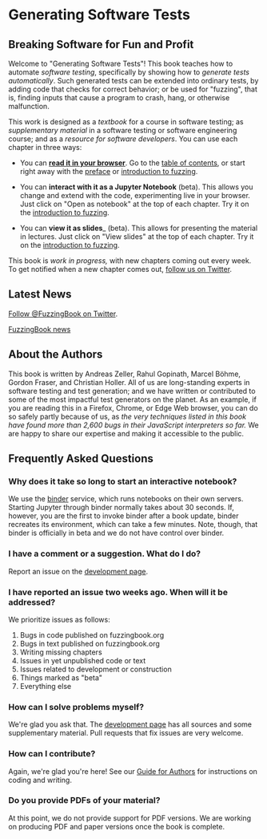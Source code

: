 # Generating Software Tests
## Breaking Software for Fun and Profit

Welcome to "Generating Software Tests"!  This book teaches how to automate _software testing_, specifically by showing how to _generate tests automatically_.  Such generated tests can be extended into ordinary tests, by adding code that checks for correct behavior; or be used for "fuzzing", that is, finding inputs that cause a program to crash, hang, or otherwise malfunction.

This work is designed as a _textbook_ for a course in software testing; as _supplementary material_ in a software testing or software engineering course; and as a _resource for software developers_.  You can use each chapter in three ways:

* You can __[read it in your browser](html/Main.html)__.  Go to the [table of contents](html/Main.html), or start right away with the [preface](html/Preface.html) or [introduction to fuzzing](html/Basic_Fuzzing.html).

* You can __interact with it as a Jupyter Notebook__ (beta).  This allows you change and extend with the code, experimenting live in your browser.  Just click on "Open as notebook" at the top of each chapter.  Try it on the [introduction to fuzzing](html/Basic_Fuzzing.html).

* You can __view it as slides___ (beta).  This allows for presenting the material in lectures.  Just click on "View slides" at the top of each chapter. Try it on the [introduction to fuzzing](html/Basic_Fuzzing.html).

This book is _work in progress,_ with new chapters coming out every week.  To get notified when a new chapter comes out, <a href="https://twitter.com/FuzzingBook?ref_src=twsrc%5Etfw" data-show-count="false">follow us on Twitter</a><script async src="https://platform.twitter.com/widgets.js" charset="utf-8"></script>.


## Latest News

<a href="https://twitter.com/FuzzingBook?ref_src=twsrc%5Etfw" class="twitter-follow-button" data-show-count="false">Follow @FuzzingBook on Twitter</a><script async src="https://platform.twitter.com/widgets.js" charset="utf-8"></script>.

<a class="twitter-timeline" href="https://twitter.com/FuzzingBook?ref_src=twsrc%5Etfw">FuzzingBook news</a> <script async src="https://platform.twitter.com/widgets.js" charset="utf-8"></script>


## About the Authors

This book is written by Andreas Zeller, Rahul Gopinath, Marcel Böhme, Gordon Fraser, and Christian Holler.  All of us are long-standing experts in software testing and test generation; and we have written or contributed to some of the most impactful test generators on the planet.  As an example, if you are reading this in a Firefox, Chrome, or Edge Web browser, you can do so safely partly because of us, as _the very techniques listed in this book have found more than 2,600 bugs in their JavaScript interpreters so far._  We are happy to share our expertise and making it accessible to the public.


## Frequently Asked Questions

### Why does it take so long to start an interactive notebook?

We use the [binder](https://mybinder.org) service, which runs notebooks on their own servers.  Starting Jupyter through binder normally takes about 30 seconds. If, however, you are the first to invoke binder after a book update, binder recreates its environment, which can take a few minutes.  Note, though, that binder is officially in beta and we do not have control over binder.


### I have a comment or a suggestion.  What do I do?

Report an issue on the [development page](https://github.com/uds-se/fuzzingbook/issues).


### I have reported an issue two weeks ago.  When will it be addressed?

We prioritize issues as follows:

1. Bugs in code published on fuzzingbook.org
2. Bugs in text published on fuzzingbook.org
3. Writing missing chapters
4. Issues in yet unpublished code or text
5. Issues related to development or construction
6. Things marked as "beta"
7. Everything else


### How can I solve problems myself?

We're glad you ask that.  The [development page](https://github.com/uds-se/fuzzingbook/) has all sources and some supplementary material.  Pull requests that fix issues are very welcome.


### How can I contribute?

Again, we're glad you're here!  See our [Guide for Authors](https://github.com/uds-se/fuzzingbook/notebooks/Guide_For_Authors.ipynb) for instructions on coding and writing.


### Do you provide PDFs of your material?

At this point, we do not provide support for PDF versions.  We are working on producing PDF and paper versions once the book is complete.
